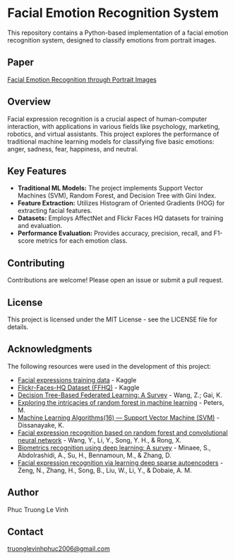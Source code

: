 # Facial Emotion Recognition System

This repository contains a Python-based implementation of a facial emotion recognition system, designed to classify emotions from portrait images.

## Paper
[Facial Emotion Recognition through Portrait Images](https://www.researchgate.net/publication/380533775_Facial_Emotion_Recognition_through_Portrait_Images)
## Overview

Facial expression recognition is a crucial aspect of human-computer interaction, with applications in various fields like psychology, marketing, robotics, and virtual assistants. This project explores the performance of traditional machine learning models for classifying five basic emotions: anger, sadness, fear, happiness, and neutral.

## Key Features

-   **Traditional ML Models:** The project implements Support Vector Machines (SVM), Random Forest, and Decision Tree with Gini Index.
-   **Feature Extraction:** Utilizes Histogram of Oriented Gradients (HOG) for extracting facial features.
-   **Datasets:** Employs AffectNet and Flickr Faces HQ datasets for training and evaluation.
-   **Performance Evaluation:** Provides accuracy, precision, recall, and F1-score metrics for each emotion class.

## Contributing

Contributions are welcome! Please open an issue or submit a pull request.

## License

This project is licensed under the MIT License - see the LICENSE file for details.

## Acknowledgments

The following resources were used in the development of this project:

-   [Facial expressions training data](https://www.kaggle.com/datasets/noamsegal/affectnet-training-data) - Kaggle
-   [Flickr-Faces-HQ Dataset (FFHQ)](https://www.kaggle.com/datasets/arnaud58/flickrfaceshq-dataset-ffhq) - Kaggle
-   [Decision Tree-Based Federated Learning: A Survey](https://doi.org/10.3390/blockchains2010003) - Wang, Z.; Gai, K.
-   [Exploring the intricacies of random forest in machine learning](https://medium.com/data-analytics-magazine/exploring-the-intricacies-of-random-forest-in-machine-learning-4ee23ad465dc) - Peters, M.
-   [Machine Learning Algorithms(16) — Support Vector Machine (SVM)](https://medium.com/towardsdev/machine-learning-algorithms-16-support-vector-machine-svm-878c2e1d024f) - Dissanayake, K.
-   [Facial expression recognition based on random forest and convolutional neural network](https://doi.org/10.3390/info10120375) - Wang, Y., Li, Y., Song, Y. H., \& Rong, X.
-   [Biometrics recognition using deep learning: A survey](https://doi.org/10.1016/j.patcog.2021.108245) - Minaee, S., Abdolrashidi, A., Su, H., Bennamoun, M., \& Zhang, D.
-   [Facial expression recognition via learning deep sparse autoencoders](https://doi.org/10.1016/j.neucom.2017.08.043) - Zeng, N., Zhang, H., Song, B., Liu, W., Li, Y., \& Dobaie, A. M.

## Author

Phuc Truong Le Vinh

## Contact

truonglevinhphuc2006@gmail.com
